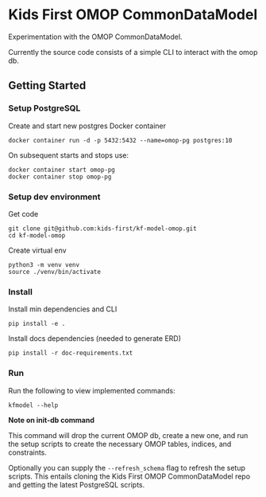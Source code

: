 # Kids First OMOP CommonDataModel
Experimentation with the OMOP CommonDataModel.

Currently the source code consists of a simple CLI to interact with the omop db.

## Getting Started

### Setup PostgreSQL
Create and start new postgres Docker container
```
docker container run -d -p 5432:5432 --name=omop-pg postgres:10
```

On subsequent starts and stops use:
```
docker container start omop-pg
docker container stop omop-pg
```

### Setup dev environment
Get code
```
git clone git@github.com:kids-first/kf-model-omop.git
cd kf-model-omop
```
Create virtual env
```
python3 -m venv venv
source ./venv/bin/activate
```

### Install
Install min dependencies and CLI
```
pip install -e .
```
Install docs dependencies (needed to generate ERD)
```
pip install -r doc-requirements.txt
```

### Run
Run the following to view implemented commands:
```
kfmodel --help
```

**Note on init-db command**

This command will drop the current OMOP db, create a new one, and run the setup scripts to create the necessary OMOP tables, indices, and constraints.

Optionally you can supply the `--refresh_schema` flag to refresh the setup scripts.
This entails cloning the Kids First OMOP CommonDataModel repo and getting the latest PostgreSQL scripts.
